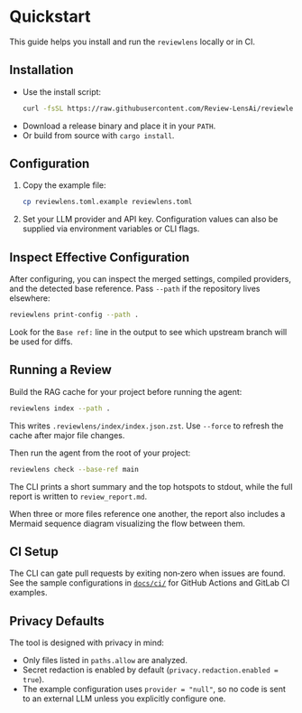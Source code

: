 # Quickstart

This guide helps you install and run the `reviewlens` locally or in CI.

## Installation
- Use the install script:
  ```bash
  curl -fsSL https://raw.githubusercontent.com/Review-LensAi/reviewlens/main/install.sh | sh
  ```
- Download a release binary and place it in your `PATH`.
- Or build from source with `cargo install`.

## Configuration
1. Copy the example file:
   ```bash
   cp reviewlens.toml.example reviewlens.toml
   ```
2. Set your LLM provider and API key. Configuration values can also be supplied via environment variables or CLI flags.

## Inspect Effective Configuration
After configuring, you can inspect the merged settings, compiled providers, and the detected base reference. Pass `--path`
if the repository lives elsewhere:
```bash
reviewlens print-config --path .
```
Look for the `Base ref:` line in the output to see which upstream branch will be used for diffs.

## Running a Review
Build the RAG cache for your project before running the agent:
```bash
reviewlens index --path .
```
This writes `.reviewlens/index/index.json.zst`. Use `--force` to refresh the cache after major file changes.

Then run the agent from the root of your project:
```bash
reviewlens check --base-ref main
```
The CLI prints a short summary and the top hotspots to stdout, while the full report is written to `review_report.md`.

When three or more files reference one another, the report also includes a Mermaid sequence diagram visualizing the flow between them.

## CI Setup
The CLI can gate pull requests by exiting non‑zero when issues are found. See the sample configurations in [`docs/ci/`](ci/) for GitHub Actions and GitLab CI examples.

## Privacy Defaults
The tool is designed with privacy in mind:
- Only files listed in `paths.allow` are analyzed.
- Secret redaction is enabled by default (`privacy.redaction.enabled = true`).
- The example configuration uses `provider = "null"`, so no code is sent to an external LLM unless you explicitly configure one.
